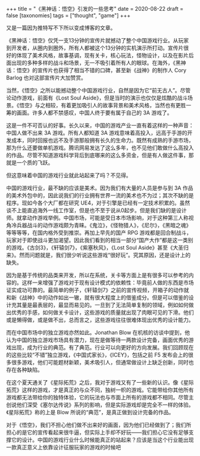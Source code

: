 +++
title = "《黑神话：悟空》引发的一些思考"
date = 2020-08-22
draft = false
[taxonomies]
tags = ["thought", "game"]
+++

又是一篇因为推特写不下所以变成博客的文章。

《黑神话：悟空》仅凭一支13分钟的宣传片就撼动了整个中国游戏行业。从玩家到开发者，从圈内到圈外，所有人都被这个13分钟的实机演示所打动。宣传片很好的体现了美术风格，故事基调，现有关卡，核心玩法，怪物设计，以及在影片后面出现的多种多样的战斗和场景，无一不吸引着所有人的眼球。在海外，《黑神话：悟空》的宣传片也获得了相当不错的口碑，甚至新《战神》的制作人 Cory Barlog 也对这部宣传片大加赞赏。

当然，《悟空》之所以能撼动整个中国游戏行业，自然是因为它“前无古人”。尽管论动作游戏，前面有《Lost Soul Aside》，但是当时的演示也仅仅是炫酷的战斗场景。《悟空》与之相较，有着更加吸引人的故事背景和美术风格，当然也有更胜一筹的画面。许多人都不禁感叹，中国人终于要有属于自己的 3A 游戏了。

这是一件不可否认的好事。长久以来，中国的游戏产业一直有着这样的一种声音：中国人做不出来 3A 游戏。所有人都知道 3A 游戏意味着高投入，远高于手游的开发成本，同时回报也远不及手游那般拥有长久的生命力。既然有成熟的手游市场，那为什么还要做单机游戏。腾讯网易发达了这么多年，也不见他们敢做什么高投入的作品。尽管不知道游戏科学背后到底哪来的这么多资金，但是有人做这件事，那就是一个质的飞跃。

但这意味着中国的游戏行业就此站起来了吗？不见得。

中国的游戏行业，最不缺的应该是美术。因为我们有大量的人员是参与到 3A 作品的美术外包中的，因此说我们的行业拥有世界一流的美术也不为过；其次不缺的是程序。现如今各个大厂都在研究 UE4，对于引擎是已经有一定技术积累的。虽然谈不上能直追海外一线工作室，但是也不至于说从0起步。但是我们缺的是设计师。就拿动作游戏举例。中国市场，可能是受日本市场影响，对于这种第三人称视角冷兵器战斗的动作游戏颇为青睐。《鬼泣》，《怪物猎人》，《尼尔》，《黑暗之魂》等等等等，在国内格外受到推崇。再加上早先的国产 RPG 游戏都是回合制战斗，玩家对于即使战斗更加渴望。因此我们看到的相当一部分“国产大作”都是这一类别的游戏。《古剑3》，《轩辕剑7》，《紫塞秋风》，《Lost Soul Aside》甚至《大圣归来》。然而问题就是，我们很少听说这些游戏“很好玩”。究其原因，还是设计上的缺失。

因为是基于传统的品类来开发，所以在系统，关卡等方面上是有很多可以参考的内容的。这样一来增强了游戏对于现有设计模式的依赖性：毕竟前人做的东西是市场证实成功可靠的。最简单的例子，《轩辕剑7》之前的宣传视频，开箱子的动作就和新《战神》中的动作如出一辙，就有很大程度上的借鉴成分。但是可以借鉴的设计充其量是最表层的，最显而易见的。一旦到了无法简单复制的领域，例如如何做出优秀的手感，如何做关卡设计，这些游戏的质量就出现了肉眼可见的下滑。他们或是懒得做，或是做不出，总而言之，这些游戏往往很难体现出优秀的设计能力。

而在中国市场中的独立游戏亦然如此。Jonathan Blow 在机核的访谈中提到，他认为中国的独立游戏市场具有潜力，现在是做等待一两款设计完备，画面优秀的游戏出现，成为行业的典范。有了典范。行业可以向更好的方向发展。我们回顾现在的这些比较“不错”独立游戏，《中国式家长》，《ICEY》，包括之前 F5 发布会上的很多很多游戏，他们可能题材新颖，美术吸引人，但通常做设计上缺乏创新，同时也存在各种缺陷。

在这个夏天通关了《星际拓荒》之后，我对于游戏又有了一些新的认识。像《星际拓荒》这样的游戏，才是真正的与众不同，独树一帜的游戏。它能带给你其他所有游戏都无法带给你的独特体验，它的玩法也与市面上所有的游戏都不相同。尽管主创说他们深受《塞尔达传说》系列的影响，但是实际游戏却是完全不一样的体验。《星际拓荒》称的上是 Blow 所说的“典范”，是真正做到设计完备的作品。

对于《悟空》，我们不担心他们做不出来好的画面，因为他们已经做到了；我们所担心的是它的宣传看起来很牛逼，但实际上手却不好玩——我们担心它没有足够支撑它的设计。中国的游戏行业什么时候能真正的站起来？应该是当这个行业能出现一款真正意义上依靠设计征服玩家的游戏的时候吧
